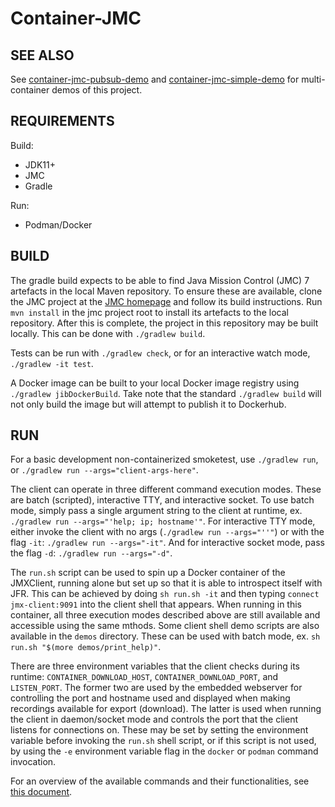 # Container-JMC

## SEE ALSO
See
[container-jmc-pubsub-demo](https://github.com/andrewazores/container-jmc-pubsub-demo)
and
[container-jmc-simple-demo](https://github.com/andrewazores/container-jmc-simple-demo)
for multi-container demos of this project.

## REQUIREMENTS
Build:
- JDK11+
- JMC
- Gradle

Run:
- Podman/Docker

## BUILD
The gradle build expects to be able to find Java Mission Control (JMC) 7
artefacts in the local Maven repository. To ensure these are available, clone
the JMC project at the [JMC homepage](https://hg.openjdk.java.net/jmc/jmc7)
and follow its build instructions. Run `mvn install` in the jmc project root to
install its artefacts to the local repository. After this is complete, the
project in this repository may be built locally. This can be done with
`./gradlew build`.

Tests can be run with `./gradlew check`, or for an interactive watch mode,
`./gradlew -it test`.

A Docker image can be built to your local Docker image registry using
`./gradlew jibDockerBuild`. Take note that the standard `./gradlew build`
will not only build the image but will attempt to publish it to Dockerhub.

## RUN
For a basic development non-containerized smoketest, use `./gradlew run`, or
`./gradlew run --args="client-args-here"`.

The client can operate in three different command execution modes. These are
batch (scripted), interactive TTY, and interactive socket. To use batch mode,
simply pass a single argument string to the client at runtime, ex.
`./gradlew run --args="'help; ip; hostname'"`. For interactive TTY mode, either
invoke the client with no args (`./gradlew run --args="''"`) or with the flag
`-it`: `./gradlew run --args="-it"`. And for interactive socket mode, pass the
flag `-d`: `./gradlew run --args="-d"`.

The `run.sh` script can be used to spin up a Docker container of the JMXClient,
running alone but set up so that it is able to introspect itself with JFR. This
can be achieved by doing `sh run.sh -it` and then typing
`connect jmx-client:9091` into the client shell that appears. When running in
this container, all three execution modes described above are still available
and accessible using the same mthods. Some client shell demo scripts are also
available in the `demos` directory. These can be used with batch mode, ex.
`sh run.sh "$(more demos/print_help)"`.

There are three environment variables that the client checks during its
runtime: `CONTAINER_DOWNLOAD_HOST`, `CONTAINER_DOWNLOAD_PORT`, and
`LISTEN_PORT`. The former two are used by the embedded webserver for
controlling the port and hostname used and displayed when making recordings
available for export (download). The latter is used when running the client in
daemon/socket mode and controls the port that the client listens for
connections on. These may be set by setting the environment variable before
invoking the `run.sh` shell script, or if this script is not used, by using the
`-e` environment variable flag in the `docker` or `podman` command invocation.

For an overview of the available commands and their functionalities, see
[this document](COMMANDS.md).